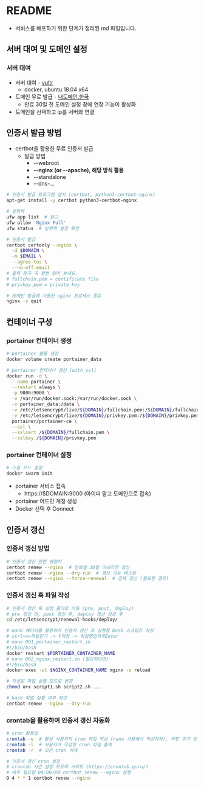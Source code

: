 # README

- 서비스를 배포하기 위한 단계가 정리된 md 파일입니다.

## 서버 대여 및 도메인 설정

### 서버 대여

- 서버 대여 - [vultr](https://www.vultr.com/)
  - docker, ubuntu 18.04 x64
- 도메인 무료 발급 - [내도메인.한국](내도메인.한국)
  - 만료 30일 전 도메인 설정 창에 연장 기능이 활성화
- 도메인을 선택하고 ip를 서버와 연결

## 인증서 발급 방법

- certbot을 활용한 무료 인증서 발급
  - 발급 방법
    - --webroot
    - **--nginx (or --apache), 해당 방식 활용**
    - --standalone
    - --dns-...

```bash
# 인증서 발급 프로그램 설치 (certbot, python3-certbot-nginx)
apt-get install -y certbot python3-certbot-nginx

# 방화벽
ufw app list  # 참고
ufw allow 'Nginx Full'
ufw status  # 방화벽 설정 확인

# 인증서 발급
certbot certonly --nginx \
  -d $DOMAIN \
  -m $EMAIL \
  --agree-tos \
  --no-eff-email
# 출력 문구 꼭 한번 읽어 보세요.
# fullchain.pem = certificate file
# privkey.pem = private key

# 도메인 발급에 사용된 nginx 프로세스 종료
nginx -s quit
```

## 컨테이너 구성

### portainer 컨테이너 생성

```bash
# portainer 볼륨 생성
docker volume create portainer_data

# portainer 컨테이너 생성 (with ssl)
docker run -d \
  --name portainer \
  --restart always \
  -p 9000:9000 \
  -v /var/run/docker.sock:/var/run/docker.sock \
  -v portainer_data:/data \
  -v /etc/letsencrypt/live/${DOMAIN}/fullchain.pem:/${DOMAIN}/fullchain.pem \
  -v /etc/letsencrypt/live/${DOMAIN}/privkey.pem:/${DOMAIN}/privkey.pem \
  portainer/portainer-ce \
  --ssl \
  --sslcert /${DOMAIN}/fullchain.pem \
  --sslkey /${DOMAIN}/privkey.pem
```

### portainer 컨테이너 설정

```bash
# 스웜 모드 설정
docker swarm init
```

- portainer 서비스 접속
  - https://$DOMAIN:9000 (아이피 말고 도메인으로 접속)
- portainer 어드민 계정 생성
- Docker 선택 후 Connect

## 인증서 갱신

### 인증서 갱신 방법

```bash
# 인증서 갱신 관련 명령어
certbot renew --nginx  # 만료일 30일 이내라면 갱신
certbot renew --nginx --dry-run  # 갱신 가능 테스팅
certbot renew --nginx --force-renewal  # 강제 갱신 (필요한 경우)
```

### 인증서 갱신 훅 파일 작성

```bash
# 인증서 갱신 훅 설정 폴더로 이동 (pre, post, deploy)
# pre 갱신 전, post 갱신 후, deploy 갱신 성공 후
cd /etc/letsencrypt/renewal-hooks/deploy/

# nano 에디터를 활용하여 인증서 갱신 후 실행될 bash 스크립트 작성
# ctrl+x=파일닫기 -> Y저장 -> 파일명입력후Enter
# nano 001_portainer_restart.sh
#!/bin/bash
docker restart $PORTAINER_CONTAINER_NAME
# nano 002_nginx_restart.sh (필요하다면)
#!/bin/bash
docker exec -it $NGINX_CONTAINER_NAME nginx -s reload

# 작성된 파일 실행 모드로 변경
chmod u+x script1.sh script2.sh ...

# bash 파일 실행 여부 확인
certbot renew --nginx --dry-run
```

### crontab을 활용하여 인증서 갱신 자동화

```bash
# cron 활용법
crontab -e  # 활성 사용자의 cron 파일 작성 (nano 사용해서 작성하자), 라인 추가 방식
crontab -l  # 사용자가 작성한 cron 파일 출력
crontab -r  # 모든 cron 삭제

# 인증서 갱신 cron 설정
# crontab 시간 설정 도우미 사이트 (https://crontab.guru/)
# 매주 월요일 04:00시에 certbot renew --nginx 실행
0 4 * * 1 certbot renew --nginx
```
